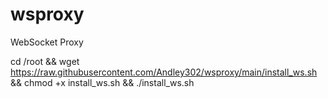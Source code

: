 # wsproxy
WebSocket Proxy

cd /root && wget https://raw.githubusercontent.com/Andley302/wsproxy/main/install_ws.sh && chmod +x install_ws.sh && ./install_ws.sh
